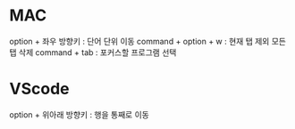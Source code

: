 # MAC
 option + 좌우 방향키 : 단어 단위 이동
 command + option + w : 현재 탭 제외 모든 탭 삭제
 command + tab : 포커스할 프로그램 선택

# VScode
 option + 위아래 방향키 : 행을 통째로 이동
